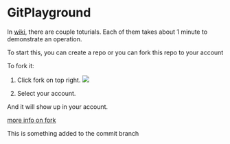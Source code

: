 # GitPlayground

In [wiki](https://github.com/MillersProfessionalImaging/GitPlayground/wiki), there are couple toturials. Each of them takes about 1 minute to demonstrate an operation. 

To start this, you can create a repo or you can fork this repo to your account

To fork it:

1. Click fork on top right.
![](https://i.imgur.com/gp1bvN8.png)

2. Select your account.

And it will show up in your account.

[more info on fork](https://guides.github.com/activities/forking/)


This is something added to the commit branch